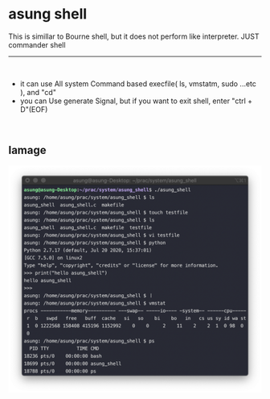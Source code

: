 # asung shell

This is simillar to Bourne shell, but it does not perform like interpreter. JUST commander shell

---------------------------------
<br>

* it can use All system Command based execfile( ls, vmstatm, sudo ...etc ), and "cd"
* you can Use generate Signal, but if you want to exit shell, enter "ctrl + D"(EOF)

<br>

## Iamage
![example.png](example.png)
